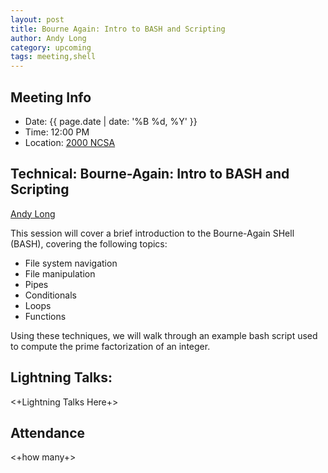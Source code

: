 ```yaml
---
layout: post
title: Bourne Again: Intro to BASH and Scripting
author: Andy Long
category: upcoming
tags: meeting,shell
---
```


## Meeting Info
* Date: {{ page.date | date: '%B %d, %Y' }}
* Time: 12:00 PM
* Location: [2000 NCSA][ncsa_map]

## Technical: Bourne-Again: Intro to BASH and Scripting
[Andy Long][andy]

This session will cover a brief introduction to the Bourne-Again SHell (BASH), covering the following topics:
* File system navigation
* File manipulation
* Pipes
* Conditionals
* Loops
* Functions
 
Using these techniques, we will walk through an example bash script used to compute the prime factorization of an integer.

## Lightning Talks:

<+Lightning Talks Here+>

## Attendance

<+how many+>


[ncsa_map]: http://illinois.edu/map/view?skinId=0&ACTION=MAP&buildingId=564
[andy]: {{site.url}}/_people/Andy_Long.html
